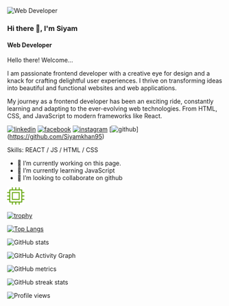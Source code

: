 
![Web Developer](https://scontent.fdac15-1.fna.fbcdn.net/v/t39.30808-6/321461144_615671997226838_445912496540896833_n.jpg?_nc_cat=109&ccb=1-7&_nc_sid=09cbfe&_nc_eui2=AeFlu8ACxI8lnnXbWyHPukj9KzYqLSHRxQYrNiotIdHFBqFUvoBcTKV_MJCbQpceXQLpCLlZHvgxFQ1ridYm_zPX&_nc_ohc=YlymjFJueioAX9kRpK_&_nc_ht=scontent.fdac15-1.fna&oh=00_AfDDO1IsjQ3Lg9bEG9n0A1NJ0z3UFePQoCwtVOLRObbBNA&oe=64C3AB91)

### Hi there 👋, I'm Siyam
#### Web Developer
 Hello there! Welcome...

I am passionate frontend developer with a creative eye for design and a knack for crafting delightful user experiences. I thrive on transforming ideas into beautiful and functional websites and web applications.

My journey as a frontend developer has been an exciting ride, constantly learning and adapting to the ever-evolving web technologies. From HTML, CSS, and JavaScript to modern frameworks like React.

[<img src='https://cdn.jsdelivr.net/npm/simple-icons@3.0.1/icons/linkedin.svg' alt='linkedin' height='40'>](https://www.linkedin.com/in/Siyam/)  [<img src='https://cdn.jsdelivr.net/npm/simple-icons@3.0.1/icons/facebook.svg' alt='facebook' height='40'>](https://www.facebook.com/Siyam)  [<img src='https://cdn.jsdelivr.net/npm/simple-icons@3.0.1/icons/instagram.svg' alt='instagram' height='40'>](https://www.instagram.com/Siyam/) [<img src='https://cdn.jsdelivr.net/npm/simple-icons@3.0.1/icons/github.svg' alt='github' height='40'>] (https://github.com/Siyamkhan95)   

Skills: REACT / JS / HTML / CSS

- 🔭 I’m currently working on this page. 
- 🌱 I’m currently learning JavaScript 
- 👯 I’m looking to collaborate on github 




<a href='https://docs.github.com/en/developers'><img src='https://raw.githubusercontent.com/acervenky/animated-github-badges/master/assets/devbadge.gif' width='40' height='40'></a> 

[![trophy](https://github-profile-trophy.vercel.app/?username=Siyamkhan95)](https://github.com/ryo-ma/github-profile-trophy)

[![Top Langs](https://github-readme-stats.vercel.app/api/top-langs/?username=Siyamkhan95)](https://github.com/anuraghazra/github-readme-stats)

![GitHub stats](https://github-readme-stats.vercel.app/api?username=Siyamkhan95&show_icons=true&count_private=true)  

![GitHub Activity Graph](https://activity-graph.herokuapp.com/graph?username=Siyamkhan95)  

![GitHub metrics](https://metrics.lecoq.io/Siyamkhan95)  

![GitHub streak stats](https://streak-stats.demolab.com/?user=Siyamkhan95)  

![Profile views](https://gpvc.arturio.dev/Siyamkhan95)  
